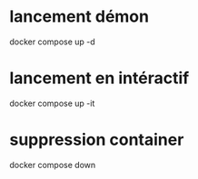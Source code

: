 # lancement démon
docker compose up -d

# lancement en intéractif
docker compose up -it

# suppression container
docker compose down